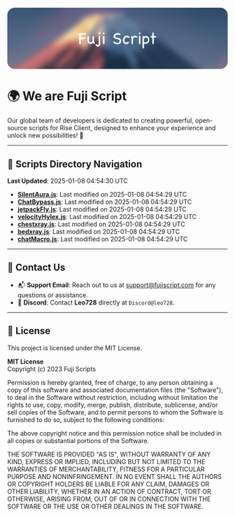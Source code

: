 ![Banner](.github/b.webp)

# 🌍 **We are Fuji Script**

Our global team of developers is dedicated to creating powerful, open-source scripts for Rise Client, designed to enhance your experience and unlock new possibilities! 🌟

---
<!-- SCRIPTS_NAVIGATION_START -->
## 📂 **Scripts Directory Navigation**

**Last Updated**: 2025-01-08 04:54:30 UTC

- **[SilentAura.js](scripts/SilentAura.js)**: Last modified on 2025-01-08 04:54:29 UTC
- **[ChatBypass.js](scripts/ChatBypass.js)**: Last modified on 2025-01-08 04:54:29 UTC
- **[jetpackFly.js](scripts/jetpackFly.js)**: Last modified on 2025-01-08 04:54:29 UTC
- **[velocityHylex.js](scripts/velocityHylex.js)**: Last modified on 2025-01-08 04:54:29 UTC
- **[chestxray.js](scripts/chestxray.js)**: Last modified on 2025-01-08 04:54:29 UTC
- **[bedxray.js](scripts/bedxray.js)**: Last modified on 2025-01-08 04:54:29 UTC
- **[chatMacro.js](scripts/chatMacro.js)**: Last modified on 2025-01-08 04:54:29 UTC

<!-- SCRIPTS_NAVIGATION_END -->

---

## 💬 **Contact Us**  
- 📬 **Support Email**: Reach out to us at [support@fujiscript.com](mailto:support@fujiscript.com) for any questions or assistance.  
- 💬 **Discord**: Contact **Leo728** directly at `Discord@leo728`.

---

## 📜 **License**

This project is licensed under the MIT License.  

**MIT License**  
Copyright (c) 2023 Fuji Scripts  

Permission is hereby granted, free of charge, to any person obtaining a copy of this software and associated documentation files (the "Software"), to deal in the Software without restriction, including without limitation the rights to use, copy, modify, merge, publish, distribute, sublicense, and/or sell copies of the Software, and to permit persons to whom the Software is furnished to do so, subject to the following conditions:  

The above copyright notice and this permission notice shall be included in all copies or substantial portions of the Software.  

THE SOFTWARE IS PROVIDED "AS IS", WITHOUT WARRANTY OF ANY KIND, EXPRESS OR IMPLIED, INCLUDING BUT NOT LIMITED TO THE WARRANTIES OF MERCHANTABILITY, FITNESS FOR A PARTICULAR PURPOSE AND NONINFRINGEMENT. IN NO EVENT SHALL THE AUTHORS OR COPYRIGHT HOLDERS BE LIABLE FOR ANY CLAIM, DAMAGES OR OTHER LIABILITY, WHETHER IN AN ACTION OF CONTRACT, TORT OR OTHERWISE, ARISING FROM, OUT OF OR IN CONNECTION WITH THE SOFTWARE OR THE USE OR OTHER DEALINGS IN THE SOFTWARE.  
